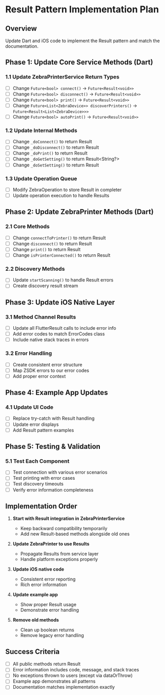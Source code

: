 # Result Pattern Implementation Plan

## Overview
Update Dart and iOS code to implement the Result pattern and match the documentation.

## Phase 1: Update Core Service Methods (Dart)

### 1.1 Update ZebraPrinterService Return Types
- [ ] Change `Future<bool> connect()` → `Future<Result<void>>`
- [ ] Change `Future<bool> disconnect()` → `Future<Result<void>>`
- [ ] Change `Future<bool> print()` → `Future<Result<void>>`
- [ ] Change `Future<List<ZebraDevice>> discoverPrinters()` → `Future<Result<List<ZebraDevice>>>`
- [ ] Change `Future<bool> autoPrint()` → `Future<Result<void>>`

### 1.2 Update Internal Methods
- [ ] Change `_doConnect()` to return Result
- [ ] Change `_doDisconnect()` to return Result
- [ ] Change `_doPrint()` to return Result
- [ ] Change `_doGetSetting()` to return Result<String?>
- [ ] Change `_doSetSetting()` to return Result

### 1.3 Update Operation Queue
- [ ] Modify ZebraOperation to store Result in completer
- [ ] Update operation execution to handle Results

## Phase 2: Update ZebraPrinter Methods (Dart)

### 2.1 Core Methods
- [ ] Change `connectToPrinter()` to return Result
- [ ] Change `disconnect()` to return Result
- [ ] Change `print()` to return Result
- [ ] Change `isPrinterConnected()` to return Result<bool>

### 2.2 Discovery Methods
- [ ] Update `startScanning()` to handle Result errors
- [ ] Create discovery result stream

## Phase 3: Update iOS Native Layer

### 3.1 Method Channel Results
- [ ] Update all FlutterResult calls to include error info
- [ ] Add error codes to match ErrorCodes class
- [ ] Include native stack traces in errors

### 3.2 Error Handling
- [ ] Create consistent error structure
- [ ] Map ZSDK errors to our error codes
- [ ] Add proper error context

## Phase 4: Example App Updates

### 4.1 Update UI Code
- [ ] Replace try-catch with Result handling
- [ ] Update error displays
- [ ] Add Result pattern examples

## Phase 5: Testing & Validation

### 5.1 Test Each Component
- [ ] Test connection with various error scenarios
- [ ] Test printing with error cases
- [ ] Test discovery timeouts
- [ ] Verify error information completeness

## Implementation Order

1. **Start with Result integration in ZebraPrinterService**
   - Keep backward compatibility temporarily
   - Add new Result-based methods alongside old ones

2. **Update ZebraPrinter to use Results**
   - Propagate Results from service layer
   - Handle platform exceptions properly

3. **Update iOS native code**
   - Consistent error reporting
   - Rich error information

4. **Update example app**
   - Show proper Result usage
   - Demonstrate error handling

5. **Remove old methods**
   - Clean up boolean returns
   - Remove legacy error handling

## Success Criteria

- [ ] All public methods return Result<T>
- [ ] Error information includes code, message, and stack traces
- [ ] No exceptions thrown to users (except via dataOrThrow)
- [ ] Example app demonstrates all patterns
- [ ] Documentation matches implementation exactly 